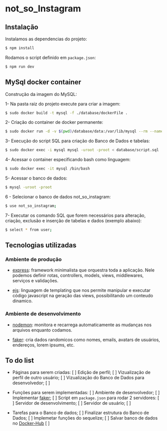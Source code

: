 # not_so_Instagram

## Instalação

Instalamos as dependencias do projeto:

```bash
$ npm install
```

Rodamos o script definido em `package.json`:

```bash
$ npm run dev
```

## MySql docker container

Construção da imagem do MySQL:

1- Na pasta raiz do projeto execute para criar a imagem:

```bash
$ sudo docker build -t mysql -f ./database/dockerFile .
```

2- Criação do container de docker permanente:

```bash
$ sudo docker run -d -v $(pwd)/database/data:/var/lib/mysql --rm --name mysql mysql
```
3- Execução do script SQL para criação do Banco de Dados e tabelas:

```bash
$ sudo docker exec -i mysql mysql -uroot -proot < database/script.sql
```

4- Acessar o container especificando bash como linguagem:

```bash
$ sudo docker exec -it mysql /bin/bash
```

5- Acessar o banco de dados:

```bash
$ mysql -uroot -proot
```

6 - Selecionar o banco de dados not_so_instagram:

```bash
$ use not_so_instagram;
```

7- Executar os comando SQL que forem necessários para alteração, criação, exclusão e inserção de tabelas e dados (exemplo abaixo):

```bash
$ select * from user;
```

## Tecnologias utilizadas

### Ambiente de produção

- [express](https://expressjs.com/pt-br/): framework minimalista que orquestra
  toda a aplicação. Nele podemos definir rotas, controllers, models, views,
  middlewares, serviços e validações.

- [ejs](https://ejs.co/#docs): linguagem de templating que nos permite manipular
  e executar código javascript na geração das views, possibilitando um conteudo
  dinamico.

### Ambiente de desenvolvimento

- [nodemon](https://github.com/remy/nodemon#usage): monitora e recarrega
  automaticamente as mudanças nos arquivos enquanto codamos.

- [faker](https://github.com/Marak/faker.js): cria dados randomicos como nomes,
  emails, avatars de usuários, endereços, lorem ipsums, etc.

## To do list

- Páginas para serem criadas:
  [ ] Edição de perfil;
  [ ] Vizualização de perfil de outro usuário;
  [ ] Vizualização do Banco de Dados para desenvolvedor;
  [ ] 

- Funções para serem implementadas: 
  [ ] Ambiente de desenvolvedor;
  [ ] Implementar [faker](https://github.com/Marak/faker.js);
  [ ] Script em `package.json` para rodar 2 servidores:
      [ ] Servidor de desenvolvimento;
      [ ] Servidor de usuário;
  [ ]

- Tarefas para o Banco de dados;
  [ ] Finalizar estrutura do Banco de Dados;
  [ ] Implemetar funções do sequelize;
  [ ] Salvar banco de dados no [Docker-Hub](https://hub.docker.com/)
  [ ] 
